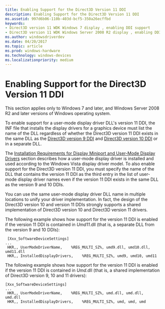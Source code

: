 ```yaml
---
title: Enabling Support for the Direct3D Version 11 DDI
description: Enabling Support for the Direct3D Version 11 DDI
ms.assetid: 997d6b06-110b-403d-bcf5-350a26ecffbd
keywords:
- Direct3D version 11 WDK Windows 7 display , enabling DDI support
- Direct3D version 11 WDK Windows Server 2008 R2 display , enabling DDI support
ms.author: windowsdriverdev
ms.date: 04/20/2017
ms.topic: article
ms.prod: windows-hardware
ms.technology: windows-devices
ms.localizationpriority: medium
---
```


# Enabling Support for the Direct3D Version 11 DDI


This section applies only to Windows 7 and later, and Windows Server 2008 R2 and later versions of Windows operating system.

To enable support for a user-mode display driver DLL's version 11 DDI, the INF file that installs the display drivers for a graphics device must list the name of the DLL regardless of whether the Direct3D version 11 DDI exists in the same DLL as the [Direct3D version 9 DDI](https://msdn.microsoft.com/library/windows/hardware/ff552927) and [Direct3D version 10 DDI](https://msdn.microsoft.com/library/windows/hardware/ff552909) or in a separate DLL.

The [Installation Requirements for Display Miniport and User-Mode Display Drivers](installing-display-miniport-and-user-mode-display-drivers.md) section describes how a user-mode display driver is installed and used according to the Windows Vista display driver model. To also enable support for the Direct3D version 11 DDI, you must specify the name of the DLL that contains the version 11 DDI as the third entry in the list of user-mode display driver names even if the version 11 DDI exists in the same DLL as the version 9 and 10 DDIs.

You can use the same user-mode display driver DLL name in multiple locations to unify your driver implementation. In fact, the design of the Direct3D version 10 and version 11 DDIs strongly supports a shared implementation of Direct3D version 10 and Direct3D version 11 drivers.

The following example shows how support for the version 11 DDI is enabled if the version 11 DDI is contained in *Umd11*.dll (that is, a separate DLL from the version 9 and 10 DDIs):

```
 [Xxx_SoftwareDeviceSettings]
...
 HKR,, UserModeDriverName,    %REG_MULTI_SZ%, umd9.dll, umd10.dll,  umd11.dll
 HKR,, InstalledDisplayDrivers,    %REG_MULTI_SZ%, umd9, umd10, umd11 
```

The following example shows how support for the version 11 DDI is enabled if the version 11 DDI is contained in *Umd*.dll (that is, a shared implementation of Direct3D version 9, 10 and 11 drivers):

```
[Xxx_SoftwareDeviceSettings]
...
 HKR,, UserModeDriverName,    %REG_MULTI_SZ%, umd.dll, umd.dll, umd.dll
 HKR,, InstalledDisplayDrivers,    %REG_MULTI_SZ%, umd, umd, umd 
```

 

 





